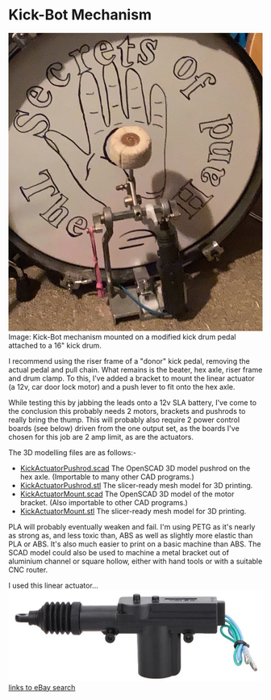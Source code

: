# Kick-Bot Mechanism

![Kick-Bot mechanism mounted on a modified kick drum pedal attached to a 16" kick drum](../../img/IMG_6734.JPG)
Image: Kick-Bot mechanism mounted on a modified kick drum pedal attached to a 16" kick drum.

I recommend using the riser frame of a "donor" kick pedal, removing the actual pedal and pull chain. What remains is the beater, hex axle, riser frame and drum clamp. To this, I've added a bracket to mount the linear actuator (a 12v, car door lock motor) and a push lever to fit onto the hex axle. 

While testing this by jabbing the leads onto a 12v SLA battery, I've come to the conclusion this probably needs 2 motors, brackets and pushrods to really bring the thump. This will probably also require 2 power control boards (see below) driven from the one output set, as the boards I've chosen for this job are 2 amp limit, as are the actuators.

The 3D modelling files are as follows:-
- [KickActuatorPushrod.scad](./KickActuatorPushrod.scad) The OpenSCAD 3D model pushrod on the hex axle. (Importable to many other CAD programs.)
- [KickActuatorPushrod.stl](./KickActuatorPushrod.stl) The slicer-ready mesh model for 3D printing.
- [KickActuatorMount.scad](./KickActuatorMount.scad) The OpenSCAD 3D model of the motor bracket. (Also importable to other CAD programs.)
- [KickActuatorMount.stl](./KickActuatorMount.stl) The slicer-ready mesh model for 3D printing.

PLA will probably eventually weaken and fail. I'm using PETG as it's nearly as strong as, and less toxic than, ABS as well as slightly more elastic than PLA or ABS. It's also much easier to print on a basic machine than ABS. The SCAD model could also be used to machine a metal bracket out of aluminium channel or square hollow, either with hand tools or with a suitable CNC router.

I used this linear actuator...
[![door lock motor](../../img/actuator.jpg)<br />links to eBay search](https://www.ebay.com.au/sch/i.html?_nkw=car+door+lock+actuator&_sacat=131090&_sop=15&_svsrch=1)